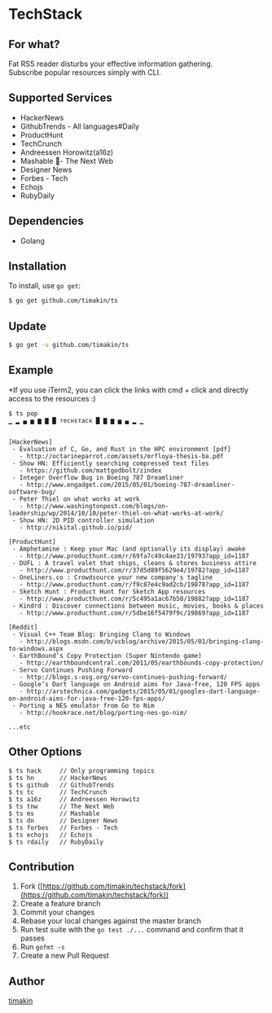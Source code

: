 TechStack
============

## For what?
Fat RSS reader disturbs your effective information gathering.</br>Subscribe popular resources simply with CLI.

## Supported Services

- HackerNews
- GithubTrends - All languages#Daily
- ProductHunt
- TechCrunch
- Andreessen Horowitz(a16z)
- Mashable
- The Next Web
- Designer News
- Forbes - Tech
- Echojs
- RubyDaily

## Dependencies

- Golang

## Installation

To install, use `go get`:

```bash
$ go get github.com/timakin/ts
```
## Update

```bash
$ go get -u github.com/timakin/ts
```

## Example
*If you use iTerm2, you can click the links with cmd + click and directly access to the resources :)

```
$ ts pop
▁ ▂ ▄ ▅ ▆ ▇ █ тecнѕтacĸ █ ▇ ▆ ▅ ▄ ▂ ▁


[HackerNews]
 - Evaluation of C, Go, and Rust in the HPC environment [pdf]
   - http://octarineparrot.com/assets/mrfloya-thesis-ba.pdf
 - Show HN: Efficiently searching compressed text files
   - https://github.com/mattgodbolt/zindex
 - Integer Overflow Bug in Boeing 787 Dreamliner
   - http://www.engadget.com/2015/05/01/boeing-787-dreamliner-software-bug/
 - Peter Thiel on what works at work
   - http://www.washingtonpost.com/blogs/on-leadership/wp/2014/10/10/peter-thiel-on-what-works-at-work/
 - Show HN: 2D PID controller simulation
   - http://nikital.github.io/pid/

[ProductHunt]
 - Amphetamine : Keep your Mac (and optionally its display) awake
   - http://www.producthunt.com/r/69fa7c49c4ae33/19793?app_id=1187
 - DUFL : A travel valet that ships, cleans & stores business attire
   - http://www.producthunt.com/r/37d5d89f5629e4/19782?app_id=1187
 - OneLiners.co : Crowdsource your new company's tagline
   - http://www.producthunt.com/r/f9c87e4c9ad2cb/19878?app_id=1187
 - Sketch Hunt : Product Hunt for Sketch App resources
   - http://www.producthunt.com/r/5c495a1ac67b50/19882?app_id=1187
 - Kindrd : Discover connections between music, movies, books & places
   - http://www.producthunt.com/r/5dbe16f5479f9c/19869?app_id=1187

[Reddit]
 - Visual C++ Team Blog: Bringing Clang to Windows
   - http://blogs.msdn.com/b/vcblog/archive/2015/05/01/bringing-clang-to-windows.aspx
 - EarthBound’s Copy Protection (Super Nintendo game)
   - http://earthboundcentral.com/2011/05/earthbounds-copy-protection/
 - Servo Continues Pushing Forward
   - http://blogs.s-osg.org/servo-continues-pushing-forward/
 - Google’s Dart language on Android aims for Java-free, 120 FPS apps
   - http://arstechnica.com/gadgets/2015/05/01/googles-dart-language-on-android-aims-for-java-free-120-fps-apps/
 - Porting a NES emulator from Go to Nim
   - http://hookrace.net/blog/porting-nes-go-nim/

...etc
```

## Other Options

```
$ ts hack     // Only programming topics
$ ts hn       // HackerNews
$ ts github   // GithubTrends
$ ts tc       // TechCrunch
$ ts a16z     // Andreessen Horowitz
$ ts tnw      // The Next Web
$ ts ms       // Mashable
$ ts dn       // Designer News
$ ts forbes   // Forbes - Tech
$ ts echojs   // Echojs
$ ts rdaily   // RubyDaily
```

## Contribution

1. Fork ([https://github.com/timakin/techstack/fork](https://github.com/timakin/techstack/fork))
1. Create a feature branch
1. Commit your changes
1. Rebase your local changes against the master branch
1. Run test suite with the `go test ./...` command and confirm that it passes
1. Run `gofmt -s`
1. Create a new Pull Request

## Author

[timakin](https://github.com/timakin)
